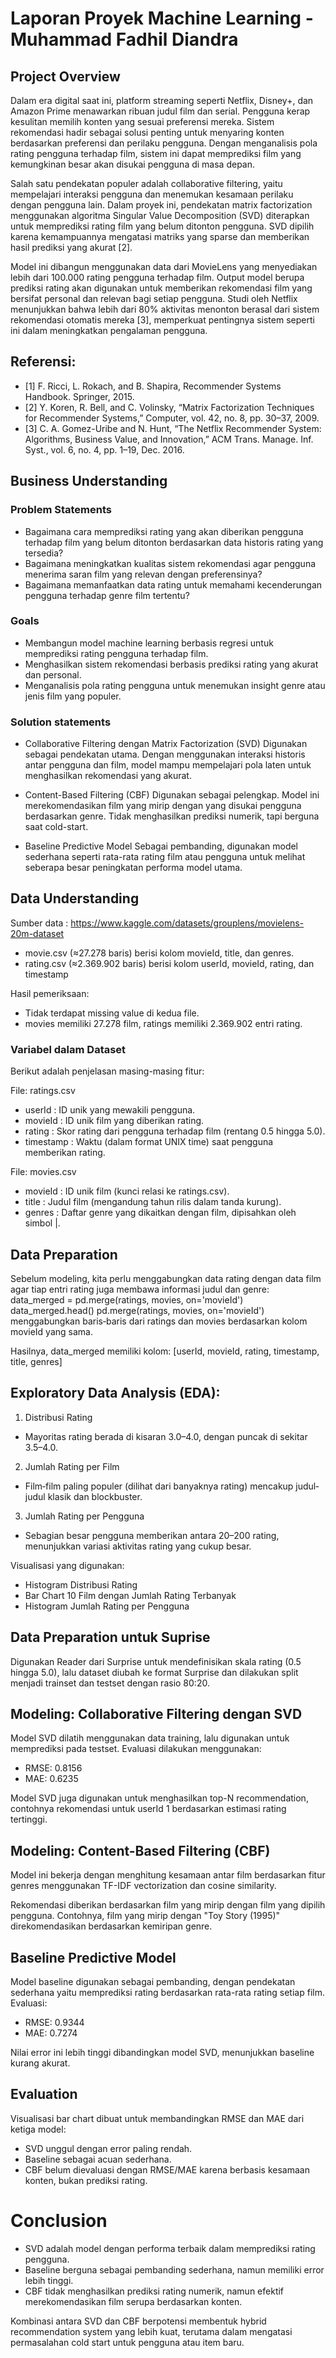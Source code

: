 # Laporan Proyek Machine Learning - Muhammad Fadhil Diandra

## Project Overview

Dalam era digital saat ini, platform streaming seperti Netflix, Disney+, dan Amazon Prime menawarkan ribuan judul film dan serial. Pengguna kerap kesulitan memilih konten yang sesuai preferensi mereka. Sistem rekomendasi hadir sebagai solusi penting untuk menyaring konten berdasarkan preferensi dan perilaku pengguna. Dengan menganalisis pola rating pengguna terhadap film, sistem ini dapat memprediksi film yang kemungkinan besar akan disukai pengguna di masa depan.

Salah satu pendekatan populer adalah collaborative filtering, yaitu mempelajari interaksi pengguna dan menemukan kesamaan perilaku dengan pengguna lain. Dalam proyek ini, pendekatan matrix factorization menggunakan algoritma Singular Value Decomposition (SVD) diterapkan untuk memprediksi rating film yang belum ditonton pengguna. SVD dipilih karena kemampuannya mengatasi matriks yang sparse dan memberikan hasil prediksi yang akurat [2].

Model ini dibangun menggunakan data dari MovieLens yang menyediakan lebih dari 100.000 rating pengguna terhadap film. Output model berupa prediksi rating akan digunakan untuk memberikan rekomendasi film yang bersifat personal dan relevan bagi setiap pengguna. Studi oleh Netflix menunjukkan bahwa lebih dari 80% aktivitas menonton berasal dari sistem rekomendasi otomatis mereka [3], memperkuat pentingnya sistem seperti ini dalam meningkatkan pengalaman pengguna.

## Referensi:
- [1] F. Ricci, L. Rokach, and B. Shapira, Recommender Systems Handbook. Springer, 2015.
- [2] Y. Koren, R. Bell, and C. Volinsky, “Matrix Factorization Techniques for Recommender Systems,” Computer, vol. 42, no. 8, pp. 30–37, 2009.
- [3] C. A. Gomez-Uribe and N. Hunt, “The Netflix Recommender System: Algorithms, Business Value, and Innovation,” ACM Trans. Manage. Inf. Syst., vol. 6, no. 4, pp. 1–19, Dec. 2016.

## Business Understanding

### Problem Statements

- Bagaimana cara memprediksi rating yang akan diberikan pengguna terhadap film yang belum ditonton berdasarkan data historis rating yang tersedia?
- Bagaimana meningkatkan kualitas sistem rekomendasi agar pengguna menerima saran film yang relevan dengan preferensinya?
- Bagaimana memanfaatkan data rating untuk memahami kecenderungan pengguna terhadap genre film tertentu?

### Goals

- Membangun model machine learning berbasis regresi untuk memprediksi rating pengguna terhadap film.
- Menghasilkan sistem rekomendasi berbasis prediksi rating yang akurat dan personal.
- Menganalisis pola rating pengguna untuk menemukan insight genre atau jenis film yang populer.
 
### Solution statements
- Collaborative Filtering dengan Matrix Factorization (SVD)
Digunakan sebagai pendekatan utama. Dengan menggunakan interaksi historis antar pengguna dan film, model mampu mempelajari pola laten untuk menghasilkan rekomendasi yang akurat.

- Content-Based Filtering (CBF)
Digunakan sebagai pelengkap. Model ini merekomendasikan film yang mirip dengan yang disukai pengguna berdasarkan genre. Tidak menghasilkan prediksi numerik, tapi berguna saat cold-start.

- Baseline Predictive Model
Sebagai pembanding, digunakan model sederhana seperti rata-rata rating film atau pengguna untuk melihat seberapa besar peningkatan performa model utama.


## Data Understanding
Sumber data : https://www.kaggle.com/datasets/grouplens/movielens-20m-dataset
- movie.csv (≈27.278 baris) berisi kolom movieId, title, dan genres.
- rating.csv (≈2.369.902 baris) berisi kolom userId, movieId, rating, dan timestamp

Hasil pemeriksaan:
- Tidak terdapat missing value di kedua file.
- movies memiliki 27.278 film, ratings memiliki 2.369.902 entri rating.

### Variabel dalam Dataset
Berikut adalah penjelasan masing-masing fitur:

File: ratings.csv
- userId : ID unik yang mewakili pengguna.
- movieId : ID unik film yang diberikan rating.
- rating : Skor rating dari pengguna terhadap film (rentang 0.5 hingga 5.0).
- timestamp : Waktu (dalam format UNIX time) saat pengguna memberikan rating.

File: movies.csv
- movieId : ID unik film (kunci relasi ke ratings.csv).
- title : Judul film (mengandung tahun rilis dalam tanda kurung).
- genres : Daftar genre yang dikaitkan dengan film, dipisahkan oleh simbol |.

## Data Preparation
Sebelum modeling, kita perlu menggabungkan data rating dengan data film agar tiap entri rating juga membawa informasi judul dan genre:
data_merged = pd.merge(ratings, movies, on='movieId')
data_merged.head()
pd.merge(ratings, movies, on='movieId') menggabungkan baris‐baris dari ratings dan movies berdasarkan kolom movieId yang sama.

Hasilnya, data_merged memiliki kolom:
[userId, movieId, rating, timestamp, title, genres]

## Exploratory Data Analysis (EDA):

1. Distribusi Rating
- Mayoritas rating berada di kisaran 3.0–4.0, dengan puncak di sekitar 3.5–4.0.
2. Jumlah Rating per Film
- Film‐film paling populer (dilihat dari banyaknya rating) mencakup judul‐judul klasik dan blockbuster.
3. Jumlah Rating per Pengguna
- Sebagian besar pengguna memberikan antara 20–200 rating, menunjukkan variasi aktivitas rating yang cukup besar.

Visualisasi yang digunakan:
- Histogram Distribusi Rating
- Bar Chart 10 Film dengan Jumlah Rating Terbanyak
- Histogram Jumlah Rating per Pengguna

## Data Preparation untuk Suprise
Digunakan Reader dari Surprise untuk mendefinisikan skala rating (0.5 hingga 5.0), lalu dataset diubah ke format Surprise dan dilakukan split menjadi trainset dan testset dengan rasio 80:20.


## Modeling: Collaborative Filtering dengan SVD
Model SVD dilatih menggunakan data training, lalu digunakan untuk memprediksi pada testset. Evaluasi dilakukan menggunakan:
- RMSE: 0.8156
- MAE: 0.6235

Model SVD juga digunakan untuk menghasilkan top-N recommendation, contohnya rekomendasi untuk userId 1 berdasarkan estimasi rating tertinggi.

## Modeling: Content-Based Filtering (CBF)
Model ini bekerja dengan menghitung kesamaan antar film berdasarkan fitur genres menggunakan TF-IDF vectorization dan cosine similarity.

Rekomendasi diberikan berdasarkan film yang mirip dengan film yang dipilih pengguna. Contohnya, film yang mirip dengan "Toy Story (1995)" direkomendasikan berdasarkan kemiripan genre.

##  Baseline Predictive Model

Model baseline digunakan sebagai pembanding, dengan pendekatan sederhana yaitu memprediksi rating berdasarkan rata-rata rating setiap film. Evaluasi:
- RMSE: 0.9344
- MAE: 0.7274

Nilai error ini lebih tinggi dibandingkan model SVD, menunjukkan baseline kurang akurat.

## Evaluation
Visualisasi bar chart dibuat untuk membandingkan RMSE dan MAE dari ketiga model:
- SVD unggul dengan error paling rendah.
- Baseline sebagai acuan sederhana.
- CBF belum dievaluasi dengan RMSE/MAE karena berbasis kesamaan konten, bukan prediksi rating.

# Conclusion
- SVD adalah model dengan performa terbaik dalam memprediksi rating pengguna.
- Baseline berguna sebagai pembanding sederhana, namun memiliki error lebih tinggi.
- CBF tidak menghasilkan prediksi rating numerik, namun efektif merekomendasikan film serupa berdasarkan konten.

Kombinasi antara SVD dan CBF berpotensi membentuk hybrid recommendation system yang lebih kuat, terutama dalam mengatasi permasalahan cold start untuk pengguna atau item baru.



